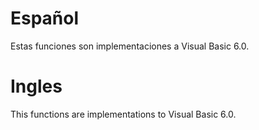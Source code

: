 # Español

Estas funciones son implementaciones a Visual Basic 6.0.

# Ingles

This functions are implementations to Visual Basic 6.0.
